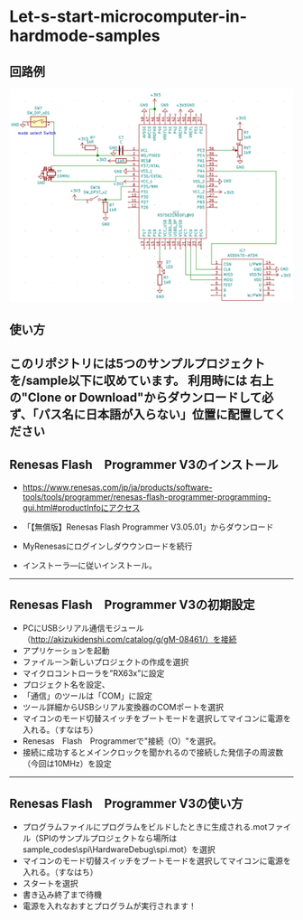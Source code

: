 # Let-s-start-microcomputer-in-hardmode-samples
## 回路例
![回路例](https://github.com/zilmina/Let-s-start-microcomputer-in-hardmode-samples/blob/master/image/circuit.png)
## 使い方
このリポジトリには5つのサンプルプロジェクトを/sample以下に収めています。
利用時には
**右上の"Clone or Download"からダウンロードして必ず、「パス名に日本語が入らない」位置に配置してください**
---
## Renesas Flash　Programmer V3のインストール
 * https://www.renesas.com/jp/ja/products/software-tools/tools/programmer/renesas-flash-programmer-programming-gui.html#productInfoにアクセス
 
  * 「【無償版】Renesas Flash Programmer V3.05.01」からダウンロード
  * MyRenesasにログインしダウウンロードを続行
  * インストーラ―に従いインストール。
---
## Renesas Flash　Programmer V3の初期設定
 * PCにUSBシリアル通信モジュール（http://akizukidenshi.com/catalog/g/gM-08461/）を接続
 * アプリケーションを起動
 * ファイルー＞新しいプロジェクトの作成を選択
 * マイクロコントローラを”RX63x”に設定
 * プロジェクト名を設定、
 * 「通信」のツールは「COM」に設定
 * ツール詳細からUSBシリアル変換器のCOMポートを選択
 * マイコンのモード切替スイッチをブートモードを選択してマイコンに電源を入れる。（すなはち）
 * Renesas　Flash　Programmerで"接続（O）"を選択。
 * 接続に成功するとメインクロックを聞かれるので接続した発信子の周波数（今回は10MHz）を設定
 ---
 ##  Renesas Flash　Programmer V3の使い方
 * プログラムファイルにプログラムをビルドしたときに生成される.motファイル（SPIのサンプルプロジェクトなら場所はsample_codes\spi\HardwareDebug\spi.mot）を選択
 * マイコンのモード切替スイッチをブートモードを選択してマイコンに電源を入れる。（すなはち）
 * スタートを選択
 * 書き込み終了まで待機
 * 電源を入れなおすとプログラムが実行されます！

